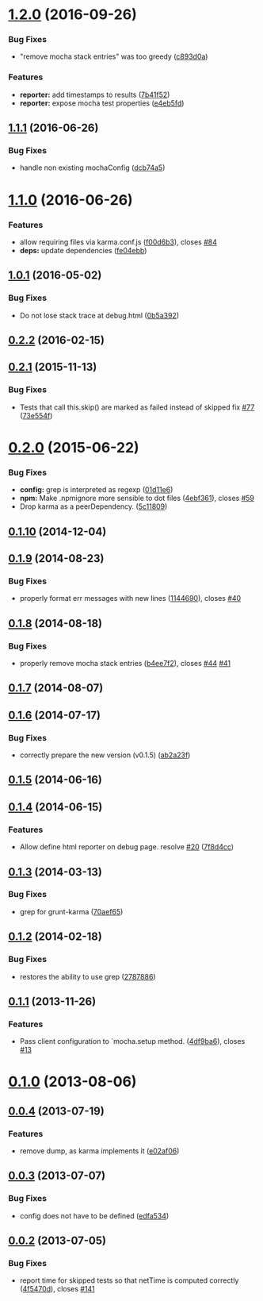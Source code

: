 <a name="1.2.0"></a>
# [1.2.0](https://github.com/karma-runner/karma-mocha/compare/v1.1.1...v1.2.0) (2016-09-26)


### Bug Fixes

* "remove mocha stack entries" was too greedy ([c893d0a](https://github.com/karma-runner/karma-mocha/commit/c893d0a))


### Features

* **reporter:** add timestamps to results ([7b41f52](https://github.com/karma-runner/karma-mocha/commit/7b41f52))
* **reporter:** expose mocha test properties ([e4eb5fd](https://github.com/karma-runner/karma-mocha/commit/e4eb5fd))



<a name="1.1.1"></a>
## [1.1.1](https://github.com/karma-runner/karma-mocha/compare/v1.1.0...v1.1.1) (2016-06-26)


### Bug Fixes

* handle non existing mochaConfig ([dcb74a5](https://github.com/karma-runner/karma-mocha/commit/dcb74a5))



<a name="1.1.0"></a>
# [1.1.0](https://github.com/karma-runner/karma-mocha/compare/v1.0.1...v1.1.0) (2016-06-26)


### Features

* allow requiring files via karma.conf.js ([f00d6b3](https://github.com/karma-runner/karma-mocha/commit/f00d6b3)), closes [#84](https://github.com/karma-runner/karma-mocha/issues/84)
* **deps:** update dependencies ([fe04ebb](https://github.com/karma-runner/karma-mocha/commit/fe04ebb))



<a name="1.0.1"></a>
## [1.0.1](https://github.com/karma-runner/karma-mocha/compare/v0.2.2...v1.0.1) (2016-05-02)


### Bug Fixes

* Do not lose stack trace at debug.html ([0b5a392](https://github.com/karma-runner/karma-mocha/commit/0b5a392))



<a name="0.2.2"></a>
## [0.2.2](https://github.com/karma-runner/karma-mocha/compare/v0.2.1...v0.2.2) (2016-02-15)



<a name="0.2.1"></a>
## [0.2.1](https://github.com/karma-runner/karma-mocha/compare/v0.2.0...v0.2.1) (2015-11-13)


### Bug Fixes

* Tests that call this.skip() are marked as failed instead of skipped fix [#77](https://github.com/karma-runner/karma-mocha/issues/77) ([73e554f](https://github.com/karma-runner/karma-mocha/commit/73e554f))



<a name="0.2.0"></a>
# [0.2.0](https://github.com/karma-runner/karma-mocha/compare/v0.1.10...v0.2.0) (2015-06-22)


### Bug Fixes

* **config:** grep is interpreted as regexp ([01d11e6](https://github.com/karma-runner/karma-mocha/commit/01d11e6))
* **npm:** Make .npmignore more sensible to dot files ([4ebf361](https://github.com/karma-runner/karma-mocha/commit/4ebf361)), closes [#59](https://github.com/karma-runner/karma-mocha/issues/59)
* Drop karma as a peerDependency. ([5c11809](https://github.com/karma-runner/karma-mocha/commit/5c11809))



<a name="0.1.10"></a>
## [0.1.10](https://github.com/karma-runner/karma-mocha/compare/v0.1.9...v0.1.10) (2014-12-04)



<a name="0.1.9"></a>
## [0.1.9](https://github.com/karma-runner/karma-mocha/compare/v0.1.8...v0.1.9) (2014-08-23)


### Bug Fixes

* properly format err messages with new lines ([1144690](https://github.com/karma-runner/karma-mocha/commit/1144690)), closes [#40](https://github.com/karma-runner/karma-mocha/issues/40)



<a name="0.1.8"></a>
## [0.1.8](https://github.com/karma-runner/karma-mocha/compare/v0.1.7...v0.1.8) (2014-08-18)


### Bug Fixes

* properly remove mocha stack entries ([b4ee7f2](https://github.com/karma-runner/karma-mocha/commit/b4ee7f2)), closes [#44](https://github.com/karma-runner/karma-mocha/issues/44) [#41](https://github.com/karma-runner/karma-mocha/issues/41)



<a name="0.1.7"></a>
## [0.1.7](https://github.com/karma-runner/karma-mocha/compare/v0.1.6...v0.1.7) (2014-08-07)



<a name="0.1.6"></a>
## [0.1.6](https://github.com/karma-runner/karma-mocha/compare/v0.1.5...v0.1.6) (2014-07-17)


### Bug Fixes

* correctly prepare the new version (v0.1.5) ([ab2a23f](https://github.com/karma-runner/karma-mocha/commit/ab2a23f))



<a name="0.1.5"></a>
## [0.1.5](https://github.com/karma-runner/karma-mocha/compare/v0.1.4...v0.1.5) (2014-06-16)



<a name="0.1.4"></a>
## [0.1.4](https://github.com/karma-runner/karma-mocha/compare/v0.1.3...v0.1.4) (2014-06-15)


### Features

* Allow define html reporter on debug page. resolve [#20](https://github.com/karma-runner/karma-mocha/issues/20) ([7f8d4cc](https://github.com/karma-runner/karma-mocha/commit/7f8d4cc))



<a name="0.1.3"></a>
## [0.1.3](https://github.com/karma-runner/karma-mocha/compare/v0.1.2...v0.1.3) (2014-03-13)


### Bug Fixes

* grep for grunt-karma ([70aef65](https://github.com/karma-runner/karma-mocha/commit/70aef65))



<a name="0.1.2"></a>
## [0.1.2](https://github.com/karma-runner/karma-mocha/compare/v0.1.1...v0.1.2) (2014-02-18)


### Bug Fixes

* restores the ability to use grep ([2787886](https://github.com/karma-runner/karma-mocha/commit/2787886))



<a name="0.1.1"></a>
## [0.1.1](https://github.com/karma-runner/karma-mocha/compare/v0.1.0...v0.1.1) (2013-11-26)


### Features

* Pass client configuration to `mocha.setup method. ([4df9ba6](https://github.com/karma-runner/karma-mocha/commit/4df9ba6)), closes [#13](https://github.com/karma-runner/karma-mocha/issues/13)



<a name="0.1.0"></a>
# [0.1.0](https://github.com/karma-runner/karma-mocha/compare/v0.0.4...v0.1.0) (2013-08-06)



<a name="0.0.4"></a>
## [0.0.4](https://github.com/karma-runner/karma-mocha/compare/v0.0.3...v0.0.4) (2013-07-19)


### Features

* remove dump, as karma implements it ([e02af06](https://github.com/karma-runner/karma-mocha/commit/e02af06))



<a name="0.0.3"></a>
## [0.0.3](https://github.com/karma-runner/karma-mocha/compare/v0.0.2...v0.0.3) (2013-07-07)


### Bug Fixes

* config does not have to be defined ([edfa534](https://github.com/karma-runner/karma-mocha/commit/edfa534))



<a name="0.0.2"></a>
## [0.0.2](https://github.com/karma-runner/karma-mocha/compare/4f5470d...v0.0.2) (2013-07-05)


### Bug Fixes

* report time for skipped tests so that netTime is computed correctly ([4f5470d](https://github.com/karma-runner/karma-mocha/commit/4f5470d)), closes [#141](https://github.com/karma-runner/karma-mocha/issues/141)



